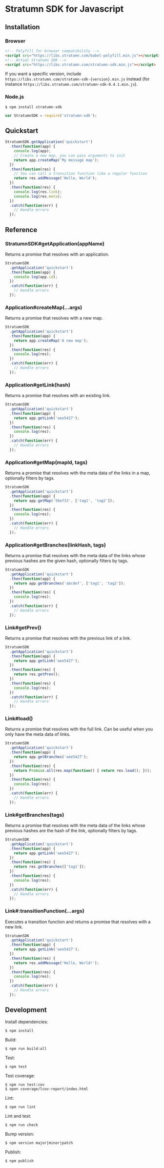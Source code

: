 # Stratumn SDK for Javascript

## Installation

### Browser

```html
<!-- Polyfill for browser compatibility -->
<script src="https://libs.stratumn.com/babel-polyfill.min.js"></script>
<!-- Actual Stratumn SDK -->
<script src="https://libs.stratumn.com/stratumn-sdk.min.js"></script>
```

If you want a specific version, include `https://libs.stratumn.com/stratumn-sdk-{version}.min.js` instead (for instance `https://libs.stratumn.com/stratumn-sdk-0.4.1.min.js`).

### Node.js

```
$ npm install stratumn-sdk
```

```javascript
var StratumnSDK = require('stratumn-sdk');
```

## Quickstart

```javascript
StratumnSDK.getApplication('quickstart')
  .then(function(app) {
    console.log(app);
    // Create a new map, you can pass arguments to init
    return app.createMap('My message map');
  })
  .then(function(res) {
    // You can call a transition function like a regular function
    return res.addMessage('Hello, World');
  })
  .then(function(res) {
    console.log(res.link);
    console.log(res.meta);
  })
  .catch(function(err) {
    // Handle errors
  });
```

## Reference

### StratumnSDK#getApplication(appName)

Returns a promise that resolves with an application.

```javascript
StratumnSDK
  .getApplication('quickstart')
  .then(function(app) {
    console.log(app.id);
  })
  .catch(function(err) {
    // Handle errors
  });
```

### Application#createMap(...args)

Returns a promise that resolves with a new map.

```javascript
StratumnSDK
  .getApplication('quickstart')
  .then(function(app) {
    return app.createMap('A new map');
  })
  .then(function(res) {
    console.log(res);
  })
  .catch(function(err) {
    // Handle errors
  });
```

### Application#getLink(hash)

Returns a promise that resolves with an existing link.

```javascript
StratumnSDK
  .getApplication('quickstart')
  .then(function(app) {
    return app.getLink('aee5427');
  })
  .then(function(res) {
    console.log(res);
  })
  .catch(function(err) {
    // Handle errors
  });
```

### Application#getMap(mapId, tags)

Returns a promise that resolves with the meta data of the links in a map,
optionally filters by tags.

```javascript
StratumnSDK
  .getApplication('quickstart')
  .then(function(app) {
    return app.getMap('56ef33', ['tag1', 'tag2']);
  })
  .then(function(res) {
    console.log(res);
  })
  .catch(function(err) {
    // Handle errors
  });
```

### Application#getBranches(linkHash, tags)

Returns a promise that resolves with the meta data of the links whose previous hashes
are the given hash, optionally filters by tags.

```javascript
StratumnSDK
  .getApplication('quickstart')
  .then(function(app) {
    return app.getBranches('abcdef', ['tag1', 'tag2']);
  })
  .then(function(res) {
    console.log(res);
  })
  .catch(function(err) {
    // Handle errors
  });
```

### Link#getPrev()

Returns a promise that resolves with the previous link of a link.

```javascript
StratumnSDK
  .getApplication('quickstart')
  .then(function(app) {
    return app.getLink('aee5427');
  })
  .then(function(res) {
    return res.getPrev();
  })
  .then(function(res) {
    console.log(res);
  })
  .catch(function(err) {
    // Handle errors
  });
```

### Link#load()

Returns a promise that resolves with the full link.
Can be useful when you only have the meta data of links.

```javascript
StratumnSDK
  .getApplication('quickstart')
  .then(function(app) {
    return app.getBranches('aee5427');
  })
  .then(function(res) {
    return Promise.all(res.map(function() { return res.load(); }));
  })
  .then(function(res) {
    console.log(res);
  })
  .catch(function(err) {
    // Handle errors
  });
```

### Link#getBranches(tags)

Returns a promise that resolves with the meta data of the links whose previous hashes
are the hash of the link, optionally filters by tags.

```javascript
StratumnSDK
  .getApplication('quickstart')
  .then(function(app) {
    return app.getLink('aee5427');
  })
  .then(function(res) {
    return res.getBranches(['tag1']);
  })
  .then(function(res) {
    console.log(res);
  })
  .catch(function(err) {
    // Handle errors
  });
```

### Link#:transitionFunction(...args)

Executes a transition function and returns a promise that resolves with a new link.

```javascript
StratumnSDK
  .getApplication('quickstart')
  .then(function(app) {
    return app.getLink('aee5427');
  })
  .then(function(res) {
    return res.addMessage('Hello, World!');
  })
  .then(function(res) {
    console.log(res);
  })
  .catch(function(err) {
    // Handle errors
  });
```

## Development

Install dependencies:

```
$ npm install
```

Build:

```
$ npm run build:all
```

Test:

```
$ npm test
```

Test coverage:

```
$ npm run test:cov
$ open coverage/lcov-report/index.html
```

Lint:

```
$ npm run lint
```

Lint and test:

```
$ npm run check
```

Bump version:

```
$ npm version major|minor|patch
```

Publish:

```
$ npm publish
```
